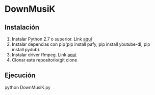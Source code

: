 # DownMusiK

## Instalación
  1. Instalar Python 2.7 o superior. Link [aquí](https://www.python.org/downloads/)
  2. Instalar depencias con pip(pip install pafy, pip install youtube-dl, pip install pydub).
  3. Instalar driver ffmpeg. Link [aquí](https://www.ffmpeg.org/).
  4. Clonar este repositorio(git clone 
## Ejecución
  python DownMusiK.py
